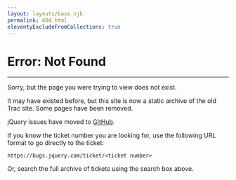 ```yaml
---
layout: layouts/base.njk
permalink: 404.html
eleventyExcludeFromCollections: true
---
```


# Error: Not Found

---

Sorry, but the page you were trying to view does not exist.

It may have existed before, but this site is now a static archive of the old Trac site. Some pages have been removed.

jQuery issues have moved to [GitHub](https://github.com/jquery/jquery/issues).

If you know the ticket number you are looking for, use the following URL format to go directly to the ticket:

`https://bugs.jquery.com/ticket/<ticket number>`

Or, search the full archive of tickets using the search box above.

